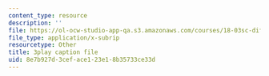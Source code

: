 ```yaml
---
content_type: resource
description: ''
file: https://ol-ocw-studio-app-qa.s3.amazonaws.com/courses/18-03sc-differential-equations-fall-2011/8e7b927d3ceface123e18b35733ce33d_3ejfkMHr_DE.srt
file_type: application/x-subrip
resourcetype: Other
title: 3play caption file
uid: 8e7b927d-3cef-ace1-23e1-8b35733ce33d
---
```

